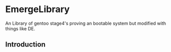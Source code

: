 # EmergeLibrary
An Library of gentoo stage4's proving an bootable system but modified with things like DE.

## Introduction

